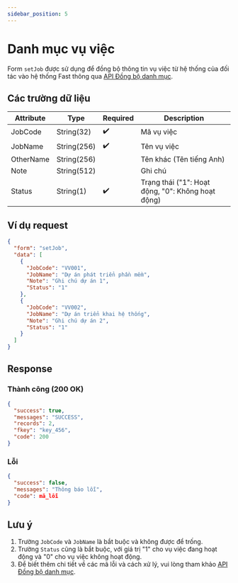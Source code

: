 ```yaml
---
sidebar_position: 5
---
```


# Danh mục vụ việc

Form `setJob` được sử dụng để đồng bộ thông tin vụ việc từ hệ thống của đối tác vào hệ thống Fast thông qua [API Đồng bộ danh mục](../sync-data).

## Các trường dữ liệu

| Attribute    | Type        | Required | Description          |
|--------------|-------------|----------|----------------------|
| JobCode      | String(32)  | ✔️       | Mã vụ việc           |
| JobName      | String(256) | ✔️       | Tên vụ việc          |
| OtherName    | String(256) |          | Tên khác (Tên tiếng Anh) |
| Note         | String(512) |          | Ghi chú              |
| Status       | String(1)   | ✔️       | Trạng thái ("1": Hoạt động, "0": Không hoạt động) |

## Ví dụ request

```json
{
  "form": "setJob",
  "data": [
    {
      "JobCode": "VV001",
      "JobName": "Dự án phát triển phần mềm",
      "Note": "Ghi chú dự án 1",
      "Status": "1"
    },
    {
      "JobCode": "VV002",
      "JobName": "Dự án triển khai hệ thống",
      "Note": "Ghi chú dự án 2",
      "Status": "1"
    }
  ]
}
```

## Response

### Thành công (200 OK)

```json
{
  "success": true,
  "messages": "SUCCESS",
  "records": 2,
  "fkey": "key_456",
  "code": 200
}
```

### Lỗi

```json
{
  "success": false,
  "messages": "Thông báo lỗi",
  "code": mã_lỗi
}
```

## Lưu ý

1. Trường `JobCode` và `JobName` là bắt buộc và không được để trống.
2. Trường `Status` cũng là bắt buộc, với giá trị "1" cho vụ việc đang hoạt động và "0" cho vụ việc không hoạt động.
3. Để biết thêm chi tiết về các mã lỗi và cách xử lý, vui lòng tham khảo [API Đồng bộ danh mục](../sync-data).